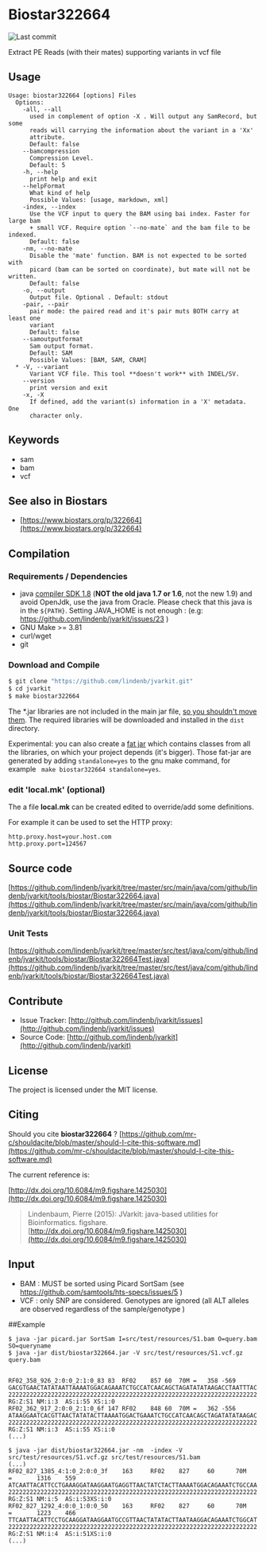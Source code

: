 # Biostar322664

![Last commit](https://img.shields.io/github/last-commit/lindenb/jvarkit.png)

Extract PE Reads (with their mates) supporting variants in vcf file


## Usage

```
Usage: biostar322664 [options] Files
  Options:
    -all, --all
      used in complement of option -X . Will output any SamRecord, but some 
      reads will carrying the information about the variant in a 'Xx' 
      attribute. 
      Default: false
    --bamcompression
      Compression Level.
      Default: 5
    -h, --help
      print help and exit
    --helpFormat
      What kind of help
      Possible Values: [usage, markdown, xml]
    -index, --index
      Use the VCF input to query the BAM using bai index. Faster for large bam 
      + small VCF. Require option `--no-mate` and the bam file to be indexed.
      Default: false
    -nm, --no-mate
      Disable the 'mate' function. BAM is not expected to be sorted with 
      picard (bam can be sorted on coordinate), but mate will not be written.
      Default: false
    -o, --output
      Output file. Optional . Default: stdout
    -pair, --pair
      pair mode: the paired read and it's pair muts BOTH carry at least one 
      variant 
      Default: false
    --samoutputformat
      Sam output format.
      Default: SAM
      Possible Values: [BAM, SAM, CRAM]
  * -V, --variant
      Variant VCF file. This tool **doesn't work** with INDEL/SV.
    --version
      print version and exit
    -x, -X
      If defined, add the variant(s) information in a 'X' metadata. One 
      character only.

```


## Keywords

 * sam
 * bam
 * vcf



## See also in Biostars

 * [https://www.biostars.org/p/322664](https://www.biostars.org/p/322664)


## Compilation

### Requirements / Dependencies

* java [compiler SDK 1.8](http://www.oracle.com/technetwork/java/index.html) (**NOT the old java 1.7 or 1.6**, not the new 1.9) and avoid OpenJdk, use the java from Oracle. Please check that this java is in the `${PATH}`. Setting JAVA_HOME is not enough : (e.g: https://github.com/lindenb/jvarkit/issues/23 )
* GNU Make >= 3.81
* curl/wget
* git


### Download and Compile

```bash
$ git clone "https://github.com/lindenb/jvarkit.git"
$ cd jvarkit
$ make biostar322664
```

The *.jar libraries are not included in the main jar file, [so you shouldn't move them](https://github.com/lindenb/jvarkit/issues/15#issuecomment-140099011 ).
The required libraries will be downloaded and installed in the `dist` directory.

Experimental: you can also create a [fat jar](https://stackoverflow.com/questions/19150811/) which contains classes from all the libraries, on which your project depends (it's bigger). Those fat-jar are generated by adding `standalone=yes` to the gnu make command, for example ` make biostar322664 standalone=yes`.

### edit 'local.mk' (optional)

The a file **local.mk** can be created edited to override/add some definitions.

For example it can be used to set the HTTP proxy:

```
http.proxy.host=your.host.com
http.proxy.port=124567
```
## Source code 

[https://github.com/lindenb/jvarkit/tree/master/src/main/java/com/github/lindenb/jvarkit/tools/biostar/Biostar322664.java](https://github.com/lindenb/jvarkit/tree/master/src/main/java/com/github/lindenb/jvarkit/tools/biostar/Biostar322664.java)

### Unit Tests

[https://github.com/lindenb/jvarkit/tree/master/src/test/java/com/github/lindenb/jvarkit/tools/biostar/Biostar322664Test.java](https://github.com/lindenb/jvarkit/tree/master/src/test/java/com/github/lindenb/jvarkit/tools/biostar/Biostar322664Test.java)


## Contribute

- Issue Tracker: [http://github.com/lindenb/jvarkit/issues](http://github.com/lindenb/jvarkit/issues)
- Source Code: [http://github.com/lindenb/jvarkit](http://github.com/lindenb/jvarkit)

## License

The project is licensed under the MIT license.

## Citing

Should you cite **biostar322664** ? [https://github.com/mr-c/shouldacite/blob/master/should-I-cite-this-software.md](https://github.com/mr-c/shouldacite/blob/master/should-I-cite-this-software.md)

The current reference is:

[http://dx.doi.org/10.6084/m9.figshare.1425030](http://dx.doi.org/10.6084/m9.figshare.1425030)

> Lindenbaum, Pierre (2015): JVarkit: java-based utilities for Bioinformatics. figshare.
> [http://dx.doi.org/10.6084/m9.figshare.1425030](http://dx.doi.org/10.6084/m9.figshare.1425030)


## Input

  * BAM : MUST be sorted using Picard SortSam (see https://github.com/samtools/hts-specs/issues/5 )
  * VCF : only SNP are considered. Genotypes are ignored (all ALT alleles are observed regardless of the sample/genotype )

##Example

```
$ java -jar picard.jar SortSam I=src/test/resources/S1.bam O=query.bam SO=queryname
$ java -jar dist/biostar322664.jar -V src/test/resources/S1.vcf.gz query.bam  


RF02_358_926_2:0:0_2:1:0_83	83	RF02	857	60	70M	=	358	-569	GACGTGAACTATATAATTAAAATGGACAGAAATCTGCCATCAACAGCTAGATATATAAGACCTAATTTAC	2222222222222222222222222222222222222222222222222222222222222222222222	RG:Z:S1	NM:i:3	AS:i:55	XS:i:0
RF02_362_917_2:0:0_2:1:0_6f	147	RF02	848	60	70M	=	362	-556	ATAAGGAATCACGTTAACTATATACTTAAAATGGACTGAAATCTGCCATCAACAGCTAGATATATAAGAC	2222222222222222222222222222222222222222222222222222222222222222222222	RG:Z:S1	NM:i:3	AS:i:55	XS:i:0
(...)
```

```
$ java -jar dist/biostar322664.jar -nm  -index -V src/test/resources/S1.vcf.gz src/test/resources/S1.bam 
(...)
RF02_827_1385_4:1:0_2:0:0_3f    163     RF02    827     60      70M     =       1316    559     ATCAATTACATTCCTGAAAGGATAAGGAATGAGGTTAACTATCTACTTAAAATGGACAGAAATCTGCCAA  2222222222222222222222222222222222222222222222222222222222222222222222  RG:Z:S1 NM:i:5  AS:i:53XS:i:0
RF02_827_1292_4:0:0_1:0:0_50    163     RF02    827     60      70M     =       1223    466     TTCAATTACATTCCTGCAAGGATAAGGAATGCCGTTAACTATATACTTAATAAGGACAGAAATCTGGCAT  2222222222222222222222222222222222222222222222222222222222222222222222  RG:Z:S1 NM:i:4  AS:i:51XS:i:0
(...)
```




